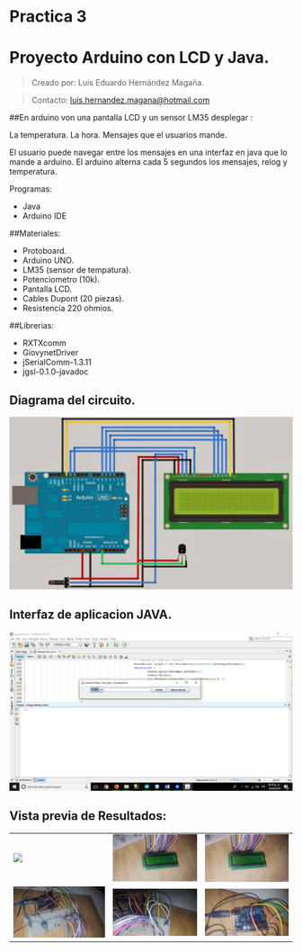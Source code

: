# Practica 3
# Proyecto Arduino con LCD y Java.
>Creado por: Luis Eduardo Hernández Magaña.

>Contacto: luis.hernandez.magana@hotmail.com

##En arduino von una pantalla LCD y un sensor LM35 desplegar : 

La temperatura. 
La hora.
Mensajes que el usuarios mande.   

El usuario puede navegar entre los mensajes en una interfaz en java que lo mande a arduino. El arduino alterna cada 5 segundos los mensajes, relog y temperatura.

Programas:
- Java
- Arduino IDE

##Materiales:

- Protoboard.
- Arduino UNO.
- LM35 (sensor de tempatura).
- Potenciometro (10k).
- Pantalla LCD.
- Cables Dupont (20 piezas).
- Resistencia 220 ohmios.

##Librerias:
- RXTXcomm
- GiovynetDriver
- jSerialComm-1.3.11
- jgsl-0.1.0-javadoc


## Diagrama del circuito.
![alt tag](https://github.com/Lalohdz1995/Practica3/blob/master/Imagenes/descarga.jpg)

## Interfaz de aplicacion JAVA.
![alt tag](https://github.com/Lalohdz1995/Practica3/blob/master/Imagenes/Captura%20de%20pantalla%20(12).png)

## Vista previa de Resultados:

<table>
<tr>
<td><img src=https://github.com/Lalohdz1995/Practica3/blob/master/Imagenes/20180410_160922.jpg></td>
<td><img src=https://github.com/Lalohdz1995/Practica3/blob/master/Imagenes/20180410_160925.jpg></td>
<td><img src=https://github.com/Lalohdz1995/Practica3/blob/master/Imagenes/20180410_160929.jpg></td>
</tr>
 <tr>
   <td><img src=https://github.com/Lalohdz1995/Practica3/blob/master/Imagenes/20180410_160933.jpg></td>
   <td><img src=https://github.com/Lalohdz1995/Practica3/blob/master/Imagenes/20180410_160937.jpg></td>
  <td><img src=https://github.com/Lalohdz1995/Practica3/blob/master/Imagenes/20180410_160941.jpg></td>
 </tr>
</table>
